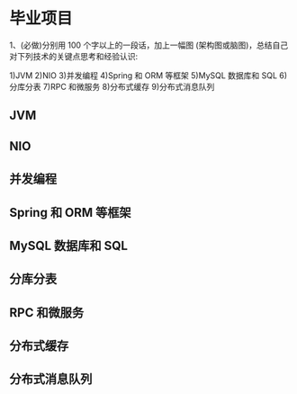 # 毕业项目

1、(必做)分别用 100 个字以上的一段话，加上一幅图 (架构图或脑图)，总结自己
对下列技术的关键点思考和经验认识:

1)JVM
2)NIO
3)并发编程
4)Spring 和 ORM 等框架
5)MySQL 数据库和 SQL
6)分库分表
7)RPC 和微服务
8)分布式缓存
9)分布式消息队列

## JVM



## NIO

## 并发编程

## Spring 和 ORM 等框架

## MySQL 数据库和 SQL

## 分库分表

## RPC 和微服务

## 分布式缓存

## 分布式消息队列


